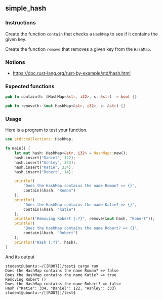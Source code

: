 ## simple_hash

### Instructions

Create the function `contain` that checks a `HashMap` to see if it contains the given key.

Create the function `remove` that removes a given key from the `HashMap`.

### Notions

- https://doc.rust-lang.org/rust-by-example/std/hash.html

### Expected functions

```rust
pub fn contain(h: &HashMap<&str, i32>, s: &str) -> bool {}

pub fn remove(h: &mut HashMap<&str, i32>, s: &str) {}
```

### Usage

Here is a program to test your function.

```rust
use std::collections::HashMap;

fn main() {
    let mut hash: HashMap<&str, i32> = HashMap::new();
    hash.insert("Daniel", 122);
    hash.insert("Ashley", 333);
    hash.insert("Katie", 334);
    hash.insert("Robert", 14);

    println!(
        "Does the HashMap contains the name Roman? => {}",
        contain(&hash, "Roman")
    );
    println!(
        "Does the HashMap contains the name Katie? => {}",
        contain(&hash, "Katie")
    );
    println!("Removing Robert {:?}", remove(&mut hash, "Robert"));
    println!(
        "Does the HashMap contains the name Robert? => {}",
        contain(&hash, "Robert")
    );
    println!("Hash {:?}", hash);
}
```

And its output

```console
student@ubuntu:~/[[ROOT]]/test$ cargo run
Does the HashMap contains the name Roman? => false
Does the HashMap contains the name Katie? => true
Removing Robert ()
Does the HashMap contains the name Robert? => false
Hash {"Katie": 334, "Daniel": 122, "Ashley": 333}
student@ubuntu:~/[[ROOT]]/test$
```
